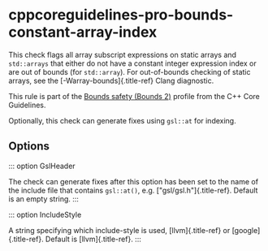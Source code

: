 # cppcoreguidelines-pro-bounds-constant-array-index

This check flags all array subscript expressions on static arrays and
`std::arrays` that either do not have a constant integer expression
index or are out of bounds (for `std::array`). For out-of-bounds
checking of static arrays, see the [-Warray-bounds]{.title-ref} Clang
diagnostic.

This rule is part of the [Bounds safety (Bounds 2)](https://isocpp.github.io/CppCoreGuidelines/CppCoreGuidelines#Pro-bounds-arrayindex)
profile from the C++ Core Guidelines.

Optionally, this check can generate fixes using `gsl::at` for indexing.

## Options

::: option
GslHeader

The check can generate fixes after this option has been set to the name
of the include file that contains `gsl::at()`, e.g.
[\"gsl/gsl.h\"]{.title-ref}. Default is an empty string.
:::

::: option
IncludeStyle

A string specifying which include-style is used, [llvm]{.title-ref} or
[google]{.title-ref}. Default is [llvm]{.title-ref}.
:::
